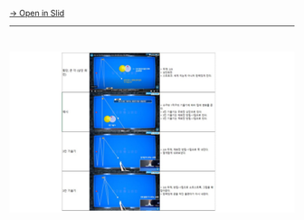 [→ Open in Slid](https://app.slid.cc/docs/51f2b8a0d1bd4a4ca58dd75528cb03e1)


---


‏‏‎ ‎

![횡단1](https://github.com/bhkyung/bhkyung.github.io/blob/7d93f62dd77bb9d2131c1dabf341da90f45731e9/images/%ED%9A%A1%EB%8B%A81.JPG "횡단1")
